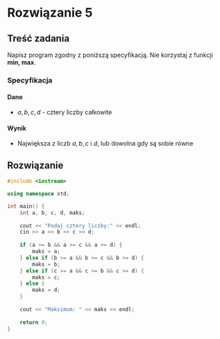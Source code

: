 # Rozwiązanie 5

## Treść zadania

Napisz program zgodny z poniższą specyfikacją. Nie korzystaj z funkcji **min, max**.

### Specyfikacja

#### Dane

* $a, b, c, d$ - cztery liczby całkowite

#### Wynik

* Największa z liczb $a, b, c$ i $d$, lub dowolna gdy są sobie równe

## Rozwiązanie

```cpp
#include <iostream>

using namespace std;

int main() {
    int a, b, c, d, maks;
    
    cout << "Podaj cztery liczby:" << endl;
    cin >> a >> b >> c >> d;
    
    if (a >= b && a >= c && a >= d) {
        maks = a;
    } else if (b >= a && b >= c && b >= d) {
        maks = b;
    } else if (c >= a && c >= b && c >= d) {
        maks = c;
    } else {
        maks = d;
    }
    
    cout << "Maksimum: " << maks << endl;
    
    return 0;
}
```
